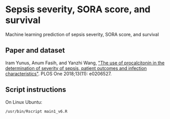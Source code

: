 # Sepsis severity, SORA score, and survival 
Machine learning prediction of sepsis severity, SORA score, and survival 

## Paper and dataset
Iram Yunus, Anum Fasih, and Yanzhi Wang, ["The use of procalcitonin in the determination of severity of sepsis, patient outcomes and infection characteristics"](https://doi.org/10.1371/journal.pone.0206527). PLOS One 2018;13(11): e0206527.

## Script instructions
On Linux Ubuntu: 

`/usr/bin/Rscript main1_v6.R`

